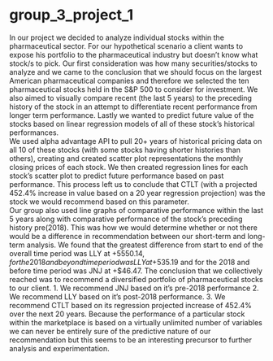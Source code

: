 # group_3_project_1

In our project we decided to analyze individual stocks within the pharmaceutical sector.  For our hypothetical scenario a client wants to expose his portfolio to the pharmaceutical industry but doesn’t know what stock/s to pick.  Our first consideration was how many securities/stocks to analyze and we came to the conclusion that we should focus on the largest American pharmaceutical companies and therefore we selected the ten pharmaceutical stocks held in the S&P 500 to consider for investment.  We also aimed to visually compare recent (the last 5 years) to the preceding history of the stock in an attempt to differentiate recent performance from longer term performance.  Lastly we wanted to predict future value of the stocks based on linear regression models of all of these stock’s historical performances. 	
	We used alpha advantage API to pull 20+ years of historical pricing data on all 10 of these stocks (with some stocks having shorter histories than others), creating  and created scatter plot representations the monthly closing prices of each stock.  We then created regression lines for each stock’s scatter plot to predict future performance based on past performance.  This process left us to conclude that CTLT (with a projected 452.4% increase in value based on a 20 year regression projection) was the stock we would recommend based on this parameter.   
	Our group also used line graphs of comparative performance within the last 5 years along with comparative performance of the stock’s preceding history pre(2018).  This was how we would determine whether or not there would be a difference in recommendation between our short-term and long-term analysis.  We found that the greatest difference from start to end of the overall time period was LLY at +$5550.14, for the 2018 and beyond time period was LLY at +$535.19 and for the 2018 and before time period was JNJ at +$46.47.
	The conclusion that we collectively reached was to recommend a diversified portfolio of pharmaceutical stocks to our client.  1. We recommend JNJ based on it’s pre-2018 performance 2. We recommend LLY based on it’s post-2018 performance.  3. We recommend CTLT based on its regression projected increase of 452.4% over the next 20 years.  Because the performance of a particular stock within the marketplace is based on a virtually unlimited number of variables we can never be entirely sure of the predictive nature of our recommendation but this seems to be an interesting precursor to further analysis and experimentation.


